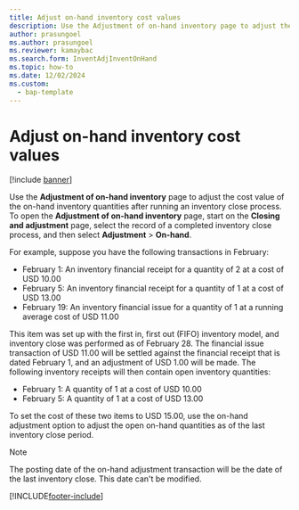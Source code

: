 ```yaml
---
title: Adjust on-hand inventory cost values
description: Use the Adjustment of on-hand inventory page to adjust the cost value of the on-hand inventory quantities after an inventory close process is run.
author: prasungoel
ms.author: prasungoel
ms.reviewer: kamaybac
ms.search.form: InventAdjInventOnHand
ms.topic: how-to
ms.date: 12/02/2024
ms.custom: 
  - bap-template
---
```


# Adjust on-hand inventory cost values

[!include [banner](../includes/banner.md)]

Use the **Adjustment of on-hand inventory** page to adjust the cost value of the on-hand inventory quantities after running an inventory close process. To open the **Adjustment of on-hand inventory** page, start on the **Closing and adjustment** page, select the record of a completed inventory close process, and then select **Adjustment** \> **On-hand**.

For example, suppose you have the following transactions in February:

- February 1: An inventory financial receipt for a quantity of 2 at a cost of USD 10.00
- February 5: An inventory financial receipt for a quantity of 1 at a cost of USD 13.00
- February 19: An inventory financial issue for a quantity of 1 at a running average cost of USD 11.00

This item was set up with the first in, first out (FIFO) inventory model, and inventory close was performed as of February 28. The financial issue transaction of USD 11.00 will be settled against the financial receipt that is dated February 1, and an adjustment of USD 1.00 will be made. The following inventory receipts will then contain open inventory quantities:

- February 1: A quantity of 1 at a cost of USD 10.00
- February 5: A quantity of 1 at a cost of USD 13.00

To set the cost of these two items to USD 15.00, use the on-hand adjustment option to adjust the open on-hand quantities as of the last inventory close period.

> [!NOTE]
> The posting date of the on-hand adjustment transaction will be the date of the last inventory close. This date can't be modified.

[!INCLUDE[footer-include](../../includes/footer-banner.md)]
